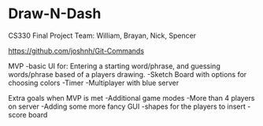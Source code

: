 # Draw-N-Dash
CS330 Final Project
Team: William, Brayan, Nick, Spencer

https://github.com/joshnh/Git-Commands

MVP 
-basic UI for: Entering a starting word/phrase, and guessing words/phrase based of a players drawing.
-Sketch Board with options for choosing colors
-Timer
-Multiplayer with blue server

Extra goals when MVP is met
-Additional game modes
-More than 4 players on server
-Adding some more fancy GUI
-shapes for the players to insert
-score board

